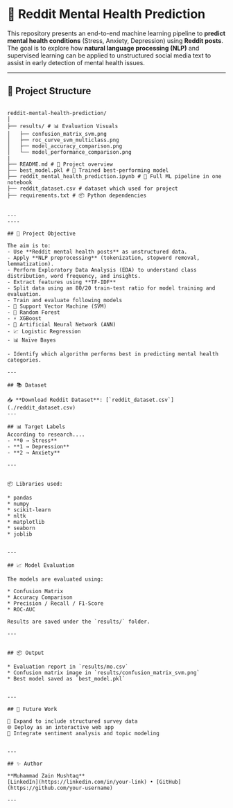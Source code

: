 
# 🧠 Reddit Mental Health Prediction

This repository presents an end-to-end machine learning pipeline to **predict mental health conditions** (Stress, Anxiety, Depression) using **Reddit posts**. The goal is to explore how **natural language processing (NLP)** and supervised learning can be applied to unstructured social media text to assist in early detection of mental health issues.

---

## 📁 Project Structure

```

reddit-mental-health-prediction/
│
├── results/ # 📊 Evaluation Visuals
│   ├── confusion_matrix_svm.png
│   ├── roc_curve_svm_multiclass.png
│   ├── model_accuracy_comparison.png
│   └── model_performance_comparison.png
|
├── README.md # 📘 Project overview
├── best_model.pkl # 💾 Trained best-performing model
├── reddit_mental_health_prediction.ipynb # 🧪 Full ML pipeline in one notebook
├── reddit_dataset.csv # dataset which used for project
├── requirements.txt # 📦 Python dependencies


---
----

## 🎯 Project Objective

The aim is to:
- Use **Reddit mental health posts** as unstructured data.
- Apply **NLP preprocessing** (tokenization, stopword removal, lemmatization).
- Perform Exploratory Data Analysis (EDA) to understand class distribution, word frequency, and insights.
- Extract features using **TF-IDF**
- Split data using an 80/20 train-test ratio for model training and evaluation.
- Train and evaluate following models 
- 💠 Support Vector Machine (SVM)
- 🌳 Random Forest
- ⚡ XGBoost
- 🧠 Artificial Neural Network (ANN)
- 📈 Logistic Regression
- 📊 Naïve Bayes  

- Identify which algorithm performs best in predicting mental health categories.

---

## 📚 Dataset

📥 **Download Reddit Dataset**: [`reddit_dataset.csv`](./reddit_dataset.csv)
---

## 📊 Target Labels
According to research....
- **0 → Stress**
- **1 → Depression**
- **2 → Anxiety**

---


📦 Libraries used:

* pandas
* numpy
* scikit-learn
* nltk
* matplotlib
* seaborn
* joblib


---

## 📈 Model Evaluation

The models are evaluated using:

* Confusion Matrix
* Accuracy Comparison
* Precision / Recall / F1-Score
* ROC-AUC

Results are saved under the `results/` folder.

---


## 📦 Output

* Evaluation report in `results/mo.csv`
* Confusion matrix image in `results/confusion_matrix_svm.png`
* Best model saved as `best_model.pkl`


---

## 🚀 Future Work

🚀 Expand to include structured survey data
🌐 Deploy as an interactive web app
💬 Integrate sentiment analysis and topic modeling


---

## ✨ Author

**Muhammad Zain Mushtaq**
[LinkedIn](https://linkedin.com/in/your-link) • [GitHub](https://github.com/your-username)

---

